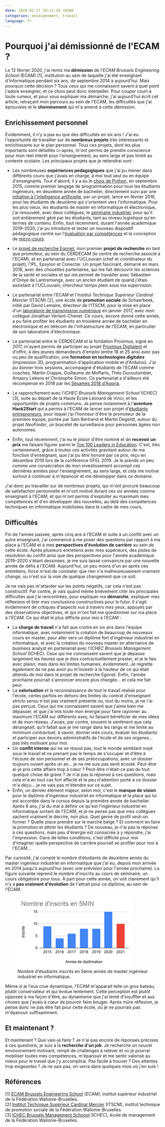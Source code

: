 ```yaml
---
date: 2020-02-17 19:11:34 +0200
categories: enseignement, travail
language: fr
---
```


<script setup>
import PicturesCarousel from '/.vitepress/components/PicturesCarousel.vue'

const images = [
  {
    image: {
      src: '/images/blog/ecam-building-mar-2020.jpg',
      width: 800,
      height: 450,
      alt: 'ECAM',
    },
    caption: 'Le bâtiment principal de l\'ECAM, connu sous le nom de Vinci 2 (mars 2020).',
  },
  {
    image: {
      src: '/images/blog/researcher-day-nov-2019.jpg',
      width: 800,
      height: 450,
      alt: 'Journée des chercheurs 2019',
    },
    caption: 'À la journée des chercheurs en Haute-École de SynHERA (novembre 2019).',
  },
  {
    image: {
      src: '/images/blog/scratch-training-jul-2019.jpg',
      width: 800,
      height: 450,
      alt: 'Formation Scratch',
    },
    caption: 'Jeune fille en pleine formation à la programmation en Scratch (juillet 2019).',
  },
  {
    image: {
      src: '/images/blog/computer-science-day-may-2019.jpg',
      width: 800,
      height: 450,
      alt: 'CSDay 2019',
    },
    caption: 'La fine équipe du Computer Science Day 2019 organisé par la CSITEd ASBL à l\'ECAM (mai 2019).',
  },
  {
    image: {
      src: '/images/blog/industrial-seminar-apr-2019.jpg',
      width: 800,
      height: 450,
      alt: 'Séminaire industriel',
    },
    caption: 'Groupe d\'étudiants de master en pleine discussion en anglais lors du séminaire industriel (avril 2019).',
  },
  {
    image: {
      src: '/images/blog/hack2start-mar-2019.jpg',
      width: 800,
      height: 450,
      alt: 'Challenge Hack2Start',
    },
    caption: 'Défense orale d\'un groupe d\'étudiants lors de la première édition du challenge Hack2Start (mars 2019).',
  },
  {
    image: {
      src: '/images/blog/written-exam-jan-2019.jpg',
      width: 800,
      height: 450,
      alt: 'Examen écrit',
    },
    caption: 'Un examen écrit, comme tant d\'autres, avec les étudiants de master en informatique (janvier 2019).',
  },
  {
    image: {
      src: '/images/blog/proximus-digitalent-may-2018.jpg',
      width: 800,
      height: 450,
      alt: 'Proximus Digitalent',
    },
    caption: 'Présentation finale du projet de lunette connectée d\'un groupe d\'étudiants de la formation Proximus Digitalent (mai 2018).',
  },
  {
    image: {
      src: '/images/blog/itscm-presentation-may-2017.jpg',
      width: 800,
      height: 450,
      alt: 'Défense ITSCM',
    },
    caption: 'Présentation du travail du laboratoire de transmission numérique des étudiants ITSCM (mai 2017).',
  },
  {
    image: {
      src: '/images/blog/python-book-oct-2016.jpg',
      width: 800,
      height: 450,
      alt: 'Livre Python',
    },
    caption: 'Avec mon collègue Quentin Lurkin et notre livre pour apprendre à programmer avec Python (octobre 2016).',
  },
  {
    image: {
      src: '/images/blog/ecam-office-oct-2014.jpg',
      width: 800,
      height: 450,
      alt: 'Bureau',
    },
    caption: 'Au bureau, à l\'ECAM, à mes tous débuts (octobre 2014).',
  },
]
</script>

# Pourquoi j'ai démissionné de l'ECAM ?

Le 12 février 2020, j'ai remis ma **démission** de l'_ECAM Brussels Engineering School_ (ECAM) [1], institution au sein de laquelle j'ai été enseignant d'informatique pendant six ans, de septembre 2014 à aujourd'hui. Mais pourquoi cette décision ? Tous ceux qui me connaissent savent à quel point j'adore enseigner, et ce choix peut donc interpeller. Pour couper court à toute rumeur, et pour vous expliquer ma démarche, j'ai aujourd'hui écrit cet article, retraçant mon parcours au sein de l'ECAM, les difficultés que j'ai éprouvées et le **cheminement** qui m'a amené à cette démission.

## Enrichissement personnel

Évidemment, il n'y a pas eu que des difficultés en six ans ! J'ai eu l'opportunité de travailler sur de **nombreux projets** très intéressants et enrichissants sur le plan personnel. Tous ces projets, dont les plus importants sont détaillés ci-après, m'ont permis de prendre conscience pour mon réel intérêt pour l'enseignement, au sens large et pas limité au contexte scolaire. Les principaux projets que je retiendrai sont :

- Les nombreuses **expériences pédagogiques** que j'ai pu mener dans différents cours que j'avais en charge, à moi tout seul ou en équipe d'enseignants. Tout d'abord, il y a eu le [choix de Python](/fr/blog/2015/12/23/linformatique-pour-les-ingenieurs-a-lecam/), en septembre 2015, comme premier langage de programmation pour tous les étudiants ingénieurs, en deuxième année de bachelier, directement suivi par une [initiation à l'intelligence artificielle](/fr/blog/2016/03/28/initiation-a-lintelligence-artificielle-a-lecam/), par un projet, lancé en février 2016, pour les étudiants de deuxième qui s'orientent vers l'informatique. Pour les plus vieux, les étudiants de master en informatique et électronique, j'ai renouvelé, avec deux collègues, le [séminaire industriel](/fr/blog/2019/04/28/les-etudiants-de-master-a-la-manoeuvre-dans-le-cadre-du-seminaire-industriel/), pour qu'il soit entièrement géré par les étudiants, tant au niveau logistique qu'en termes de contenu. Enfin, tout récemment, durant l'année académique 2019–2020, j'ai pu introduire et tester un nouveau dispositif pédagogique centré sur l'[évaluation par compétences](/fr/blog/2020/01/31/evaluation-par-competences-un-premier-bilan-apres-un-quadrimestre/) et la conception de [micro-cours](/fr/blog/2020/02/03/le-micro-cours-une-solution-pratique-de-diversification-de-loffre-de-cours/).

- Le [projet de recherche Egonet](/fr/blog/2018/03/05/egonet-mon-premier-projet-de-recherche-au-cerdecam-en-tant-que-promoteur/), mon premier **projet de recherche** en tant que promoteur, au sein du CERDECAM (le centre de recherche associé à l'ECAM), et en partenariat avec l'UCLouvain (chef et coordinateur du projet), l'IPL, Epsylon et Conectar. Un projet fascinant, démarré en mars 2018, avec des chouettes partenaires, qui me fait découvrir les sciences de la santé et sociales et qui me permet de travailler avec Sébastien d'Oreye de Lantremange, avec un ancien étudiant de quand j'étais assistant à l'UCLouvain, chercheur temps plein sous ma supervision.

- Le partenariat entre l'ECAM et l'_Institut Technique Supérieur Cardinal Mercier_ (ITSCM) [2], une école de **promotion sociale** de Schaerbeek, initié par David Lemaire, directeur de l'ITSCM, pour la mise en place d'un [laboratoire de transmission numérique](/fr/blog/2017/01/14/laboratoire-de-transmission-numerique-en-promotion-sociale/) en janvier 2017, avec mon collègue Jonathan Verlant-Chenet. Ce cours, encore donné cette année, a pu faire profiter les étudiants en troisième année de bachelier en électronique et en télécom de l'infrastructure de l'ECAM, en particulier de son laboratoire d'électronique.

- Le partenariat entre le CERDECAM et la fondation Proximus, signé en 2017, m'ayant permis de participer au projet [Proximus Digitalent](/fr/blog/2017/09/15/proximus-digitalent-en-partenariat-avec-lecam/) et d'offrir, à des jeunes demandeurs d'emploi (entre 18 et 25 ans) avec pas ou peu de qualification, une **formation en technologies digitales** (impression 3D, programmation d'application mobile et d'Arduino). J'ai pu donner trois sessions, accompagné d'étudiants de l'ECAM comme coaches, Martin Crappe, Guillaume de Moffarts, Théo Ducoulombier, Amaury Lekens et Christophe Simon. Ce partenariat a d'ailleurs été récompensé en 2018 par les [Sésames 2018 d'Agoria](/fr/blog/2018/10/25/un-sesame-2018-dagoria-pour-le-projet-digitalent-a-lecam-et-a-proximus/).

- Le rapprochement avec l'_ICHEC Brussels Management School_ (ICHEC) [3], suite au départ de la Haute École Léonard de Vinci, et les opportunités de projets communs. Je pense notamment à l'**aventure Hack2Start** qui a permis à l'ECAM de lancer son projet d'[étudiants entrepreneurs](/fr/blog/2019/09/17/la-suite-de-laventure-hack2start-avec-les-premiers-etudiants-entrepreneurs/), pour lequel j'ai l'honneur d'être le promoteur de la première équipe, portée par Sam Bertrand et Martin Degeldt, autour du projet _NeoFinder_, un bracelet de surveillance pour personnes âgées non autonomes.

- Enfin, tout récemment, j'ai eu le plaisir d'être nominé et de **recevoir un prix** me faisant figurer parmi le [Top 100 Leaders in Education](/fr/blog/2019/12/23/etre-dans-le-top-100-des-leaders-en-education-ca-fait-quoi/). C'est, très certainement, grâce à toutes ces activités gravitant autour de ma fonction d'enseignant, que j'ai pu être honoré par ce prix, reçu en décembre 2019 lors de la conférence GFEL 2019. Je le prends un peu comme une consécration de mon investissement accompli ces dernières années pour l'enseignement, au sens large, et cela me motive surtout à continuer à m'épanouir et me développer dans ce domaine.

J'ai donc pu travailler sur de nombreux projets, qui m'ont procuré beaucoup de satisfaction personnelle et m'ont motivé durant ces six années comme enseignant à l'ECAM, et qui m'ont permis d'exploiter au maximum mes compétences et d'en développer des nouvelles, au delà des compétences techniques en informatique mobilisées dans le cadre de mes cours.

<pictures-carousel :images="images" />

## Difficultés

Fin de l'année passée, après cinq ans à l'ECAM et suite à un conflit avec un autre enseignant, j'ai commencé à me poser des questions par rapport à ma place à l'ECAM et à mes **perspectives d'évolution de carrière** au sein de cette école. Après plusieurs entretiens avec mes supérieurs, des pistes de résolution du conflit ainsi que des perspectives pour l'année académique 2019–2020 s'étant dessinées, je me suis laissé convaincre par une nouvelle année de défis à l'ECAM. Aujourd'hui, un peu moins d'un an après ces entretiens, force m'est de constater que rien n'a malheureusement vraiment changé, ou n'est sur la voie de quelque changement que ce soit.

Je ne vais pas m'attarder sur les points négatifs, car cela n'est pas constructif. Par contre, je vais quand même brièvement citer les principales difficultés que j'ai rencontrées, pour expliquer ma **démarche**, expliquer mes réflexions et tirer mes conclusions constructives pour le futur. Il s'agit évidemment de critiques d'aspects vus à travers mes yeux, appuyés par des observations objectives, et qui m'ont fait me questionner sur ma place à l'ECAM. Ce qui était le plus difficile pour moi à l'ECAM :

- La **charge de travail** n'a fait que croitre en six ans dans l'équipe informatique, avec notamment la création de beaucoup de nouveaux cours en master, pour aller vers un diplôme fort d'ingénieur industriel en informatique, et avec la création du nouveau master en alternance de business analyst en partenariat avec l'_ICHEC Brussels Management School_ (ICHEC). Ceux qui me connaissent savent que je dépasse largement les heures que je dois contractuellement prester, et je le fais avec plaisir, mais dans les limites humaines, évidemment. Je regrette également de ne pas avoir pu m'investir à la hauteur de ce qui était attendu de moi dans le projet de recherche Egonet. Enfin, l'année prochaine pourrait s'annoncer encore plus chargée... et cela me fait peur.
- La **valorisation** et la reconnaissance de tout le travail réalisé pour l'école, certes parfois en dehors des limites du contrat d'enseignant _stricto sensu_ n'est pas vraiment présente ou, tout du moins, je ne l'ai pas perçue. Ceux qui me connaissent savent que j'aime bien me dépasser, et que j'ai mis toute mon énergie pour faire rayonner au maximum l'ECAM sur différents axes, lui faisant bénéficier de mes idées et de mon réseau. J'avais, par contre, souvent le sentiment que cela dérangeait, qu'il fallait que je me range dans les rangs et me limite au minimum contractuel, à savoir, donner mes cours, évaluer les étudiants et participer aux devoirs administratifs de l'école et de ses organes... pas très motivant pour moi.
- Un **conflit interne** qui ne se résout pas, tout le monde semblant noyé sous le travail et ne prenant pas le temps de s'occuper et d'être à l'écoute de son personnel et de ses préoccupations, avec un dossier toujours ouvert après un an... je ne me suis pas senti écouté. Peut-être ai-je pris cette affaire trop à cœur ? Peut-être n'était-ce pas du tout quelque chose de grave ? Je n'ai pas la réponse à ces questions, mais cela m'a en tout cas fort affecté et le peu d'attention porté à ce dossier m'a déçu... je ne vais pas m'étendre sur ce sujet.
- Enfin, un dernier élément majeur, selon moi, c'est le **manque de vision** pour le diplôme d'ingénieur industriel en informatique et la place qui lui est accordée dans le cursus depuis la première année de bachelier. Après 6 ans, j'ai du mal à définir ce qu'est l'ingénieur industriel en informatique sortant de l'ECAM, et je ne pense pas que mes collègues sachent vraiment le décrire, non plus. Quel genre de profil veut-on former ? Quelle place prendre sur le marché belge ? Et comment en faire la promotion et attirer les étudiants ? De nouveau, je n'ai pas la réponse à ces questions, mais peu d'énergie est consacrée à y répondre, j'ai l'impression. Dans de telles conditions, c'est difficile pour moi d'imaginer quelle perspective de carrière pourrait se profiler pour moi à l'ECAM... 

Par curiosité, j'ai compté le nombre d'étudiants de deuxième année du master ingénieur industriel en informatique que j'ai eu, depuis mon arrivée en 2014 jusqu'à aujourd'hui (avec une prévision pour l'année prochaine). La figure suivante reprend le nombre d'inscrits au cours de séminaire, un cours obligatoire pour tous. À part pour cette année, on voit clairement qu'il n'y a **pas vraiment d'évolution** de l'attrait pour ce diplôme, au sein de l'ECAM.

<figure>
  <img src="/images/blog/inscrits-5MIN-ECAM.png" alt="Nombre d'inscrits 5MIN à l'ECAM" width="373" height="231">
  <figcaption>Nombre d'étudiants inscrits en 5ème année de master ingénieur industriel en informatique.</figcaption>
</figure>

Même si je l'eus crue dynamique, l'ECAM m'apparait telle un gros bateau, plutôt conservateur et qui évolue lentement. Cette perception est plutôt opposée à ma façon d'être, au dynamisme que j'ai tenté d'insuffler et aux choses que j'avais à cœur de pouvoir faire bouger. Après mûre réflexion, je pense donc ne pas être fait pour cette école, où je ne pourrais pas m'épanouir suffisamment.

## Et maintenant ?

Et maintenant ? Que vais-je faire ? Je n'ai pas encore de réponses précises à ces questions, je suis à la **recherche d'un job**. Je recherche un nouvel environnement motivant, rempli de challenges à relever et où je pourrai mobiliser toutes mes compétences, m'épanouir et me sentir valorisé au mieux pour le travail que j'y accomplirai. Pas facile à trouver ? Des attentes trop exigeantes ? Je ne sais pas, on verra dans quelques mois où j'en suis !

## Références

[1] [ECAM Brussels Engineering School](https://www.ecam.be) (ECAM), institut supérieur industriel de la Fédération Wallonie-Bruxelles.<br>
[2] [Institut Technique Supérieur Cardinal Mercier](http://www.itscm.be) (ITSCM), institut technique de promotion sociale de la Fédération Wallonie-Bruxelles.<br>
[3] [ICHEC Brussels Management Schoool](https://www.ichec.be) (ICHEC), école de management de la Fédération Wallonie-Bruxelles.
